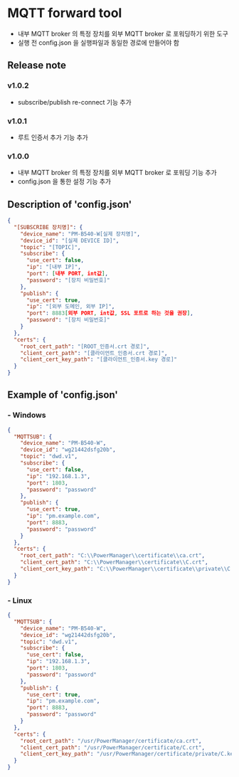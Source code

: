 # MQTT forward tool
- 내부 MQTT broker 의 특정 장치를 외부 MQTT broker 로 포워딩하기 위한 도구
- 실행 전 config.json 을 실행파일과 동일한 경로에 만들어야 함
## Release note
### v1.0.2
- subscribe/publish re-connect 기능 추가
### v1.0.1
- 루트 인증서 추가 기능 추가
### v1.0.0
- 내부 MQTT broker 의 특정 장치를 외부 MQTT broker 로 포워딩 기능 추가
- config.json 을 통한 설정 기능 추가
## Description of 'config.json'
```json
{
  "[SUBSCRIBE 장치명]": {
    "device_name": "PM-B540-W[실제 장치명]",
    "device_id": "[실제 DEVICE ID]",
    "topic": "[TOPIC]",
    "subscribe": {
      "use_cert": false,
      "ip": "[내부 IP]",
      "port": [내부 PORT, int값],
      "password": "[장치 비밀번호]"
    },
    "publish": {
      "use_cert": true,
      "ip": "[외부 도메인, 외부 IP]",
      "port": 8883[외부 PORT, int값, SSL 포트로 하는 것을 권장],
      "password": "[장치 비밀번호]"
    }
  },
  "certs": {
    "root_cert_path": "[ROOT_인증서.crt 경로]",
    "client_cert_path": "[클라이언트_인증서.crt 경로]",
    "client_cert_key_path": "[클라이언트_인증서.key 경로]"
  }
}
```

## Example of 'config.json'
### - Windows
```json
{
  "MQTTSUB": {
    "device_name": "PM-B540-W",
    "device_id": "wg21442dsfg20b",
    "topic": "dwd.v1",
    "subscribe": {
      "use_cert": false,
      "ip": "192.168.1.3",
      "port": 1803,
      "password": "password"
    },
    "publish": {
      "use_cert": true,
      "ip": "pm.example.com",
      "port": 8883,
      "password": "password"
    }
  },
  "certs": {
    "root_cert_path": "C:\\PowerManager\\certificate\\ca.crt",
    "client_cert_path": "C:\\PowerManager\\certificate\\C.crt",
    "client_cert_key_path": "C:\\PowerManager\\certificate\\private\\C.key"
  }
}
```
### - Linux
```json
{
  "MQTTSUB": {
    "device_name": "PM-B540-W",
    "device_id": "wg21442dsfg20b",
    "topic": "dwd.v1",
    "subscribe": {
      "use_cert": false,
      "ip": "192.168.1.3",
      "port": 1803,
      "password": "password"
    },
    "publish": {
      "use_cert": true,
      "ip": "pm.example.com",
      "port": 8883,
      "password": "password"
    }
  },
  "certs": {
    "root_cert_path": "/usr/PowerManager/certificate/ca.crt",
    "client_cert_path": "/usr/PowerManager/certificate/C.crt",
    "client_cert_key_path": "/usr/PowerManager/certificate/private/C.key"
  }
}
```